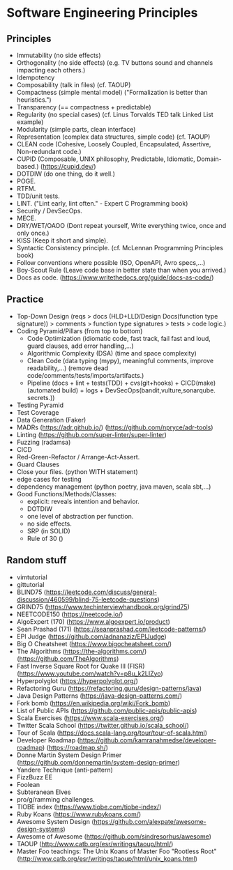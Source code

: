 # Software Engineering Principles

## Principles
* Immutability (no side effects)
* Orthogonality (no side effects) (e.g. TV buttons sound and channels impacting each others.)
* Idempotency
* Composability (talk in files) (cf. TAOUP)
* Compactness (simple mental model) ("Formalization is better than heuristics.")
* Transparency (== compactness + predictable)
* Regularity (no special cases) (cf. Linus Torvalds TED talk Linked List example)
* Modularity (simple parts, clean interface)
* Representation (complex data structures, simple code) (cf. TAOUP)
* CLEAN code (Cohesive, Loosely Coupled, Encapsulated, Assertive, Non-redundant code.)
* CUPID (Composable, UNIX philosophy, Predictable, Idiomatic, Domain-based.) (<https://cupid.dev/>)
* DOTDIW (do one thing, do it well.)
* POGE.
* RTFM.
* TDD/unit tests.
* LINT. ("Lint early, lint often." - Expert C Programming book)
* Security / DevSecOps.
* MECE.
* DRY/WET/OAOO (Dont repeat yourself, Write everything twice, once and only once.)
* KISS (Keep it short and simple).
* Syntactic Consistency principle. (cf. McLennan Programming Principles book)
* Follow conventions where possible (ISO, OpenAPI, Avro specs,...)
* Boy-Scout Rule (Leave code base in better state than when you arrived.)
* Docs as code. (<https://www.writethedocs.org/guide/docs-as-code/>)

## Practice
* Top-Down Design (reqs > docs (HLD+LLD/Design Docs(function type signature)) > comments > function type signatures > tests > code logic.)
* Coding Pyramid/Pillars (from top to bottom)
    * Code Optimization (idiomatic code, fast track, fail fast and loud, guard clauses, add error handling,...)
    * Algorithmic Complexity (DSA) (time and space complexity)
    * Clean Code (data typing (mypy), meaningful comments, improve readability,...) (remove dead code/comments/tests/imports/artifacts.)
    * Pipeline (docs + lint + tests(TDD) + cvs(git+hooks) + CICD(make)(automated build) + logs + DevSecOps(bandit,vulture,sonarqube. secrets.))
* Testing Pyramid
* Test Coverage
* Data Generation (Faker)
* MADRs (<https://adr.github.io/>) (<https://github.com/npryce/adr-tools>)
* Linting (<https://github.com/super-linter/super-linter>)
* Fuzzing (radamsa)
* CICD
* Red-Green-Refactor / Arrange-Act-Assert.
* Guard Clauses
* Close your files. (python WITH statement)
* edge cases for testing
* dependency management (python poetry, java maven, scala sbt,...)
* Good Functions/Methods/Classes:
    * explicit: reveals intention and behavior.
    * DOTDIW
    * one level of abstraction per function.
    * no side effects.
    * SRP (in SOLID)
    * Rule of 30 ()


## Random stuff
* vimtutorial
* gittutorial
* BLIND75 (<https://leetcode.com/discuss/general-discussion/460599/blind-75-leetcode-questions>)
* GRIND75 (<https://www.techinterviewhandbook.org/grind75>)
* NEETCODE150 (<https://neetcode.io/>)
* AlgoExpert (170) (<https://www.algoexpert.io/product>)
* Sean Prashad (171) (<https://seanprashad.com/leetcode-patterns/>)
* EPI Judge (<https://github.com/adnanaziz/EPIJudge>)
* Big O Cheatsheet (<https://www.bigocheatsheet.com/>)
* The Algorithms (<https://the-algorithms.com/>) (<https://github.com/TheAlgorithms>)
* Fast Inverse Square Root for Quake III (FISR) (<https://www.youtube.com/watch?v=p8u_k2LIZyo>)
* Hyperpolyglot (<https://hyperpolyglot.org/>)
* Refactoring Guru (<https://refactoring.guru/design-patterns/java>)
* Java Design Patterns (<https://java-design-patterns.com/>)
* Fork bomb (<https://en.wikipedia.org/wiki/Fork_bomb>)
* List of Public APIs (<https://github.com/public-apis/public-apis>)
* Scala Exercises (<https://www.scala-exercises.org/>)
* Twitter Scala School (<https://twitter.github.io/scala_school/>)
* Tour of Scala (<https://docs.scala-lang.org/tour/tour-of-scala.html>)
* Developer Roadmap (<https://github.com/kamranahmedse/developer-roadmap>) (<https://roadmap.sh/>)
* Donne Martin System Design Primer (<https://github.com/donnemartin/system-design-primer>)
* Yandere Technique (anti-pattern)
* FizzBuzz EE
* Foolean
* Subteranean Elves
* pro/g/ramming challenges.
* TIOBE index (<https://www.tiobe.com/tiobe-index/>)
* Ruby Koans (<https://www.rubykoans.com/>)
* Awesome System Design (<https://github.com/alexpate/awesome-design-systems>)
* Awesome of Awesome (<https://github.com/sindresorhus/awesome>)
* TAOUP (<http://www.catb.org/esr/writings/taoup/html/>)
* Master Foo teachings: The Unix Koans of Master Foo "Rootless Root" (<http://www.catb.org/esr/writings/taoup/html/unix_koans.html>)
